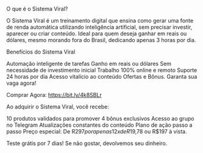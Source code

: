 O que é o Sistema Viral?

O Sistema Viral é um treinamento digital que ensina como gerar uma fonte de renda automática utilizando inteligência artificial, sem precisar investir, aparecer ou criar conteúdo. Ideal para quem deseja ganhar em reais ou dólares, mesmo morando fora do Brasil, dedicando apenas 3 horas por dia.

Benefícios do Sistema Viral

Automação inteligente de tarefas
Ganho em reais ou dólares
Sem necessidade de investimento inicial
Trabalho 100% online e remoto
Suporte 24 horas por dia
Acesso vitalício ao conteúdo
Ofertas e Bônus.  Garanta sua vaga agora!

Comprar Agora: https://bit.ly/4k8SBLr


Ao adquirir o Sistema Viral, você recebe:

10 produtos validados para promover
4 bônus exclusivos
Acesso ao grupo no Telegram
Atualizações constantes do conteúdo
Plano de ação passo a passo
Preço especial: De R$297 por apenas 12x de R$19,78 ou R$197 à vista.  

Teste grátis por 7 dias! Se não gostar, devolvemos seu dinheiro.
